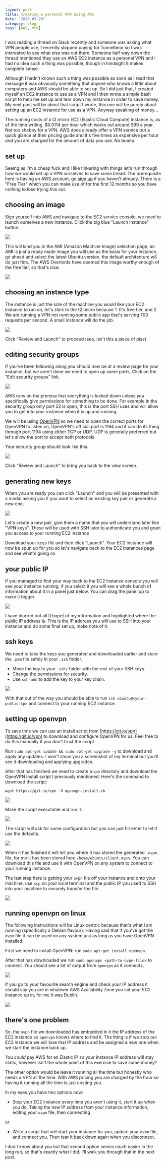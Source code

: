 ```yaml
---
layout: post
title: Creating a personal VPN using AWS
date: "2020-03-29"
category: blog
tags: [AWS, VPN]
---
```


I was reading a thread on Slack recently and someone was asking what VPN people
use, I recently stopped paying for Tunnelbear so I was interested to see what
else was out there. Someone half way down the thread mentioned they use an AWS
EC2 instance as a personal VPN and I had no idea such a thing was possible,
though in hindsight it makes complete sense.

Although I hadn't known such a thing was possible as soon as I read
that message it was obviously something that anyone who knows a little about
computers and AWS should be able to set up. So I did just that, I created myself
an EC2 instance to use as a VPN and I then wrote a simple bash script to help me
set up and tear down my instance in order to save money. My next post will be
about that script I wrote, this one will be purely about setting up an EC2
instance for use as a VPN. Anyway speaking of money...

The running costs of a t2.micro EC2 (Elastic Cloud Compute) instance is, as of
the time writing, $0.0114 per hour which works out around $99 a year.
Not too shabby for a VPN. AWS does already offer a VPN service but a quick
glance at their pricing guide and it's five times as expensive per hour _and_
you are charged for the amount of data you use. No bueno.

## set up

Seeing as I'm a cheap fuck and I like tinkering with things let's run through
how we would set up a VPN ourselves to save some bread. The prerequisite here is
having an AWS account, go [sign
up](https://portal.aws.amazon.com/billing/signup#/start) if you haven't already.
There is a "Free Tier" which you can make use of for the first 12 months so you
have nothing to lose trying this out.

##  choosing an image

Sign yourself into AWS and navigate to the EC2 service console, we need to
launch ourselves a new instance. Click the big blue "Launch Instance" button.

<img src="/public/img/ec2-launch-instance.png" class="blog-image" />

This will land you in the AMI (Amazon Machine Image) selection page, an AMI is
just a ready made image you will use as the basis for your instance, go ahead
and select the latest Ubuntu version, the default architecture will do just
fine. The AWS Overlords have deemed this image worthy enough of the free tier,
so that's nice.

<img src="/public/img/ec2-ami.png" class="blog-image" />

## choosing an instance type

The instance is just the size of the machine you would like your EC2 instance to
run on, let's stick to the t2.micro because 1. It's free tier, and 2. We are
running a VPN not running some public app that's serving 700 requests per
second. A small instance will do the job.

<img src="/public/img/ec2-instance-size.png" class="blog-image" />

Click "Review and Launch" to proceed (see, isn't this a piece of piss)

## editing security groups

If you've been following along you should now be at a review page for your
instance, but we aren't done we need to open up some ports. Click on the "Edit
security groups" link.

<img src="/public/img/ec2-review.png" class="blog-image" />

AWS runs on the premise that everything is locked down unless you specifically
give permissions for something to be done. For example in the security group
only port 22 is open, this is the port SSH uses and will allow you to get into
your instance when it is up and running.

We will be using [OpenVPN](https://en.wikipedia.org/wiki/OpenVPN) so we need to
open the correct ports for OpenVPN to listen on, OpenVPN's official port is 1194
and it can do its thing through port 1194 using either TCP or UDP. UDP is
generally preferred but let's allow the port to accept both protocols.

Your security group should look like this.

<img src="/public/img/ec2-security-groups.png" class="blog-image" />

Click "Review and Launch" to bring you back to the view screen.

## generating new keys

When you are ready you can click "Launch" and you will be presented with a modal
asking you if you want to select an existing key pair or generate a new one.

<img src="/public/img/ec2-keys.png" class="blog-image" />

Let's create a new pair, give them a name that you will understand later like
"VPN keys". These will be used with SSH later to authenticate you and grant you
access to your running EC2 instance

Download your keys file and then click "Launch". Your EC2 instance will now be spun
up for you so let's navigate back to the EC2 Instances page and see what's going
on.

## your public IP

If you managed to find your way back to the EC2 Instance console you will see
your instance running, if you select it you will see a whole bunch of
information about it in a panel just below. You can drag the panel up to make it
bigger.

<img src="/public/img/ec2-up-and-running.png" class="blog-image" />

I have blurred out all (I hope) of my information and highlighted where the
public IP address is. This is the IP address you will use to SSH into your
instance and do some final set up, make note of it.

## ssh keys

We need to take the keys you generated and downloaded earlier and store the
`.pem` file safely in your `.ssh` folder.

* Move the key to your `.ssh/` folder with the rest of your SSH keys.
* Change the permissions for security.
* Use `ssh-add` to add the key to your key chain.

<img src="/public/img/ec2-ssh-keys.png" class="blog-image" />

With that out of the way you should be able to run `ssh ubuntu@<your-public-ip>`
and connect to your running EC2 instance.

## setting up openvpn

To save time we can use an install script from
[https://git.io/vpn](https://git.io/vpn) to download and configure OpenVPN for
us. Feel free to do this manually if you don't trust the script.

Run `sudo apt-get update && sudo apt-get upgrade -y` to download and apply any
updates. I won't show you a screenshot of my terminal but you'll see it
downloading and applying upgrades.

After that has finished we need to create a `vpn` directory and download the
OpenVPN install script I previously mentioned. Here's the command to download
the script:

`wget https://git.io/vpn -O openvpn-install.sh`

<img src="/public/img/ec2-download-openvpn-script.png" class="blog-image" />

Make the script executable and run it.

<img src="/public/img/ec2-executable-script.png" class="blog-image" />

The script will ask for some configuration but you can just hit enter to let it
use the defaults.

<img src="/public/img/ec2-openvpn-script.png" class="blog-image" />

When it has finished it will tell you where it has stored the generated `.ovpn`
file, for me it has been stored here `/home/ubuntu/client.ovpn`. You can
download this file and use it with OpenVPN on any system to connect to your
running instance.

The last step here is getting your `ovpn` file off your instance and onto your
machine, use `scp` on your local terminal and the public IP you used to SSH into
your machine to securely transfer the file.

<img src="/public/img/ec2-ovpn-transfer.png" class="blog-image" />

## running openvpn on linux

The following instructions will be Linux centric because that's what I am
running (specifically a Debian flavour). Having said that if you've got the `ovpn`
file it can be used on any system just as long as you have OpenVPN installed.

First we need to install OpenVPN: run `sudo apt-get install openvpn`.

After that has downloaded we run `sudo openvpn <path-to-ovpn-file>` to connect.
You should see a lot of output from `openvpn` as it connects.

<img src="/public/img/ec2-ovpn-connect.png" class="blog-image" />

If you go to your favourite search engine and check your IP address it should say
you are in whatever AWS Availability Zone you set your EC2 instance up in, for me
it was Dublin.

<img src="/public/img/ec2-connected-to-vpn.png" class="blog-image" />

## there's one problem

So, the `ovpn` file we downloaded has embedded in it the IP address of the
EC2 instance so `openvpn` knows where to find it. The thing is if we stop our EC2
instance we will lose that IP address and be assigned a new one when we
start the instance back up.

You _could_ pay AWS for an Elastic IP so your instance IP address will stay
static, however isn't the whole point of this exercise to save some money?

The other option would be leave it running all the time but honestly who needs a
VPN all the time. With AWS pricing you are charged by the hour so having it
running all the time is just costing you.

In my eyes you have two options now:

* Stop your EC2 instance every time you aren't using it, start it up when you
  do. Taking the new IP address from your instance information, editing your
  `ovpn` file, then connecting

or

* Write a script that will start your instance for you, update your `ovpn`
  file, and connect you. Then tear it back down again when you disconnect.

I don't know about you but that second option seems much easier in the long run,
so that's exactly what I did. I'll walk you through that in the next post.

